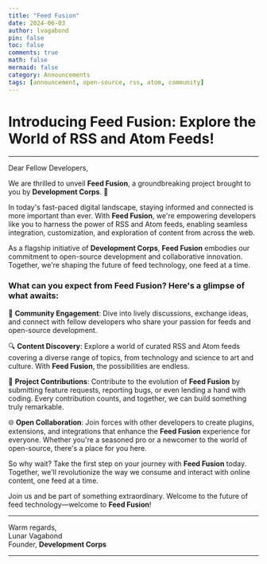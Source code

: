 ```yaml
---
title: "Feed Fusion"
date: 2024-06-03
author: lvagabond
pin: false
toc: false
comments: true
math: false
mermaid: false
category: Announcements
tags: [announcement, open-source, rss, atom, community]
---
```


# Introducing Feed Fusion: Explore the World of RSS and Atom Feeds!

---

Dear Fellow Developers,

We are thrilled to unveil **Feed Fusion**, a groundbreaking project brought to you by **Development Corps**. 🚀

In today's fast-paced digital landscape, staying informed and connected is more important than ever. With **Feed Fusion**, we're empowering developers like you to harness the power of RSS and Atom feeds, enabling seamless integration, customization, and exploration of content from across the web.

As a flagship initiative of **Development Corps**, **Feed Fusion** embodies our commitment to open-source development and collaborative innovation. Together, we're shaping the future of feed technology, one feed at a time.

### What can you expect from Feed Fusion? Here's a glimpse of what awaits:

🤝 **Community Engagement**: Dive into lively discussions, exchange ideas, and connect with fellow developers who share your passion for feeds and open-source development.

🔍 **Content Discovery**: Explore a world of curated RSS and Atom feeds covering a diverse range of topics, from technology and science to art and culture. With **Feed Fusion**, the possibilities are endless.

🚀 **Project Contributions**: Contribute to the evolution of **Feed Fusion** by submitting feature requests, reporting bugs, or even lending a hand with coding. Every contribution counts, and together, we can build something truly remarkable.

🌐 **Open Collaboration**: Join forces with other developers to create plugins, extensions, and integrations that enhance the **Feed Fusion** experience for everyone. Whether you're a seasoned pro or a newcomer to the world of open-source, there's a place for you here.

So why wait? Take the first step on your journey with **Feed Fusion** today. Together, we'll revolutionize the way we consume and interact with online content, one feed at a time.

Join us and be part of something extraordinary. Welcome to the future of feed technology—welcome to **Feed Fusion**!

---

Warm regards,  
Lunar Vagabond  
Founder, **Development Corps**

---
